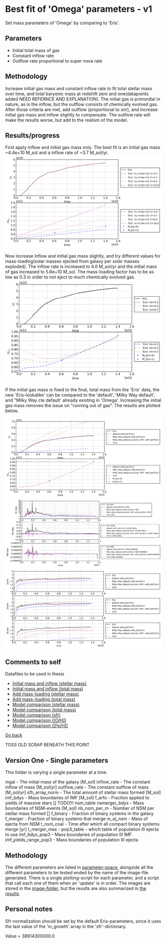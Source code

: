 Best fit of 'Omega' parameters - v1
===========================================

Set mass parameters of 'Omega' by comparing to 'Eris'.

Parameters
-----------
- Initial total mass of gas
- Constant inflow rate
- Outflow rate proportional to super nova rate

Methodology
------------
Increase initial gas mass and constant inflow rate to fit total stellar mass over time, and total baryonic mass at redshift zero and one(datapoints added NEED REFERNCE AND EXPLANATION). The initial gas is primordial in nature, as is the inflow, but the outflow consists of chemically evolved gas.
After those criteria are met, add outflow (proportional to snr), and increase initial gas mass and inflow slightly to compensate. The outflow rate will make the results worse, but add to the realism of the model.

Results/progress
------------------

First apply inflow and initial gas mass only. The best fit is an initial gas mass ~4.4e+10 M\_sol and a inflow rate of ~3.7 M\_sol/yr.
![initial plus inflow only](data/mass_parameters_v1_n1100.png)

Now increase inflow and initial gas mass slightly, and try different values for mass-loading(solar masses ejected from galaxy per solar masses exploded). 
The inflow rate is increased to 4.0 M\_sol/yr and the initial mass of gas increased to 5.6e+10 M\_sol.
The mass-loading factor has to be as low as 0.3 in order to not eject to much chemically evolved gas.
![mass-loading](data/mass_parameters_v2_n300.png)

If the initial gas mass is fixed to the final, total mass from the 'Eris' data, the new 'Eris-lookalike' can be compared to the 'default', 'Milky Way default', and "Milky Way cte default' already existing in 'Omega'. Increasing the initial gas mass removes the issue on "running out of gas". The results are plotted below.

![final masses](data/mass_parameters_v3_masses_n300.png)
![final rates](data/mass_parameters_v3_rates_n300.png)
![final spectroscopic](data/mass_parameters_v3_spectro_n300.png)

Comments to self
------------------
Datafiles to be used in thesis
 - [Initial mass and inflow (stellar mass)](data/mass_parameters_v1_1_n1100_explanatory.txt)
 - [Initial mass and inflow (total mass)](data/mass_parameters_v1_2_n1100_explanatory.txt)
 - [Add mass-loading (stellar mass)](data/mass_parameters_v2_1_n300_explanatory.txt)
 - [Add mass-loading (total mass)](data/mass_parameters_v2_2_n300_explanatory.txt)
 - [Model comparison (stellar mass)](data/mass_parameters_v3_masses_1_n300_explanatory.txt)
 - [Model comparison (total mass)](data/mass_parameters_v3_masses_2_n300_explanatory.txt)
 - [Model comparison (sfr)](data/mass_parameters_v3_rates_0_n300_explanatory.txt)
 - [Model comparison ([O/H])](data/mass_parameters_v3_spectro_0_n300_explanatory.txt)
 - [Model comparison ([Fe/H])](data/mass_parameters_v3_spectro_1_n300_explanatory.txt)
 
[Go back](../README.md)

TOSS OLD SCRAP BENEATH THIS POINT

Version One - Single parameters
-----------------------------------

This folder is varying a single parameter at a time.

mgal - The initial mass of the galaxy [M\_sol]
inflow\_rate - The constant inflow of mass [M\_sol/yr]
outflow\_rate - The constant outflow of mass [M\_sol/yr]
sfh\_array\_norm - The total amount of stellar mass formed [M\_sol]
imf\_bdys - Mass boundaries of IMF [M\_sol]
f\_arfo - Fraction applied to yields of massive stars []
TODO!!! nsm\_table
nsmerger\_bdys - Mass boundaries of NSM-events [M\_sol]
nb\_nsm\_per\_m - Number of NSM per stellar mass formed []
f\_binary - Fraction of binary systems in the galaxy
f\_merger - Fraction of binary systems that merge
m\_ej\_nsm - Mass of ejecta from NSM
t\_nsm\_coal - Time after which all compact binary systems merge [yr]
t\_merger\_max - 
pop3\_table - which table of population III ejecta to use
imf\_bdys\_pop3 - Mass boundaries of population III IMF
imf\_yields\_range\_pop3 - Mass boundaries of population III ejecta

Methodology
------------
The different parameters are listed in [parameter-space](parameter_space.txt), alongside all the different parameters to be tested ended by the name of the image-file generated.
There is a single plotting-script for each parameter, and a script that call each one of them when an 'update' is in order.
The images are stored in the [image-folder](variable_plots), but the results are also summarized in [the results](Results.md).

Personal notes
----------------
Sfr-normalization should be set by the default Eris-parameters, since it uses the last value of the 'm_growth' array in the 'sfr'-dictionary.

Value = 38914300000.0
